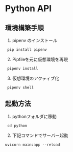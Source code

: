 # Python API

## 環境構築手順
1. pipenv のインストール
 ```
  pip install pipenv
 ```

2. Pipfileを元に仮想環境を再現
 ```
  pipenv install
 ```

3. 仮想環境のアクティブ化
 ```
  pipenv shell
 ```


## 起動方法
1. pythonフォルダに移動
 ```
  cd python
 ```

2. 下記コマンドでサーバー起動
 ```
 uvicorn main:app --reload
 ```
